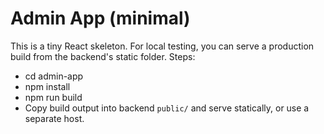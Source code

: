 
# Admin App (minimal)

This is a tiny React skeleton. For local testing, you can serve a production build from the backend's static folder.
Steps:
- cd admin-app
- npm install
- npm run build
- Copy build output into backend `public/` and serve statically, or use a separate host.
